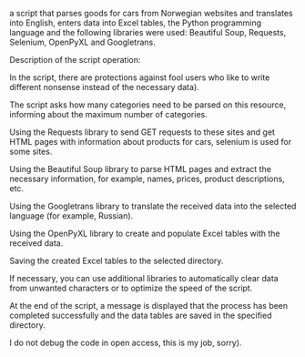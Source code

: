 a script that parses goods for cars from Norwegian websites and translates into English, enters data into Excel tables, the Python programming language and the following libraries were used: Beautiful Soup, Requests, Selenium, OpenPyXL and Googletrans.

Description of the script operation:

In the script, there are protections against fool users who like to write different nonsense instead of the necessary data).

The script asks how many categories need to be parsed on this resource, informing about the maximum number of categories.

Using the Requests library to send GET requests to these sites and get HTML pages with information about products for cars, selenium is used for some sites.

Using the Beautiful Soup library to parse HTML pages and extract the necessary information, for example, names, prices, product descriptions, etc.

Using the Googletrans library to translate the received data into the selected language (for example, Russian).

Using the OpenPyXL library to create and populate Excel tables with the received data.

Saving the created Excel tables to the selected directory.

If necessary, you can use additional libraries to automatically clear data from unwanted characters or to optimize the speed of the script.

At the end of the script, a message is displayed that the process has been completed successfully and the data tables are saved in the specified directory.

I do not debug the code in open access, this is my job, sorry).
